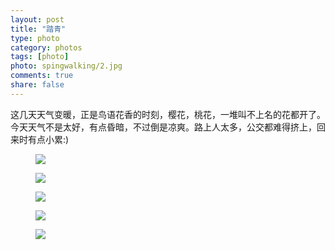 ```yaml
---
layout: post
title: "踏青"
type: photo
category: photos
tags: [photo]
photo: spingwalking/2.jpg
comments: true
share: false
---
```


这几天天气变暖，正是鸟语花香的时刻，樱花，桃花，一堆叫不上名的花都开了。今天天气不是太好，有点昏暗，不过倒是凉爽。路上人太多，公交都难得挤上，回来时有点小累:)

<figure>
	<a href="{{ site.url }}/images/spingwalking/1.jpg"><img src="{{ site.url }}/images/spingwalking/1.jpg"></a>
</figure>

<figure>
	<a href="{{ site.url }}/images/spingwalking/2.jpg"><img src="{{ site.url }}/images/spingwalking/2.jpg"></a>
</figure>

<figure>
	<a href="{{ site.url }}/images/spingwalking/3.jpg"><img src="{{ site.url }}/images/spingwalking/3.jpg"></a>
</figure>

<figure>
	<a href="{{ site.url }}/images/spingwalking/4.jpg"><img src="{{ site.url }}/images/spingwalking/4.jpg"></a>
</figure>

<figure>
	<a href="{{ site.url }}/images/spingwalking/5.jpg"><img src="{{ site.url }}/images/spingwalking/5.jpg"></a>
</figure>
